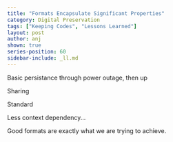 ```yaml
---
title: "Formats Encapsulate Significant Properties"
category: Digital Preservation
tags: ["Keeping Codes", "Lessons Learned"]
layout: post
author: anj
shown: true
series-position: 60
sidebar-include: _ll.md
---
```


Basic persistance through power outage, then up

Sharing

Standard

Less context dependency...

Good formats are exactly what we are trying to achieve.


